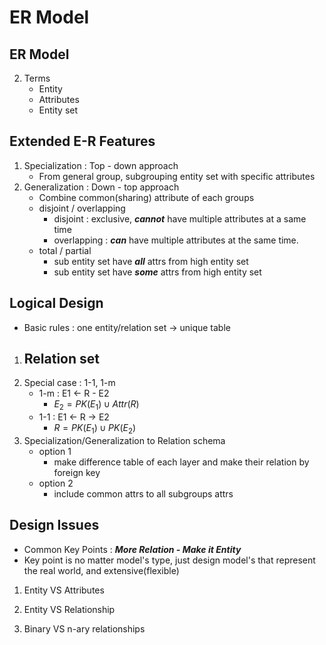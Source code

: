 ER Model
========
ER Model
--------
2. Terms
    - Entity
    - Attributes
    - Entity set

Extended E-R Features
---------------------
1. Specialization : Top - down approach
    - From general group, subgrouping entity set with specific attributes
2. Generalization : Down - top approach
    - Combine common(sharing) attribute of each groups
    - disjoint / overlapping
        - disjoint : exclusive, ***cannot*** have multiple attributes at a same time
        - overlapping : ***can*** have multiple attributes at the same time.
    - total / partial
        - sub entity set have ***all*** attrs from high entity set
        - sub entity set have ***some*** attrs from high entity set

Logical Design
---------------
- Basic rules : one entity/relation set &rarr; unique table
1. Relation set
    -
2. Special case : 1-1, 1-m
    - 1-m : E1 &larr; R - E2
        - $E_2 = PK(E_1) \cup Attr(R)$
    - 1-1 : E1 &larr; R &rarr; E2
        - $R = PK(E_1) \cup PK(E_2)$
3. Specialization/Generalization to Relation schema
    - option 1
        - make difference table of each layer and make their relation by foreign key
    - option 2
        - include common attrs to all subgroups attrs

Design Issues
-------------
- Common Key Points : ***More Relation - Make it Entity***
- Key point is no matter model's type, just design model's that represent the real world, and extensive(flexible)
1. Entity VS Attributes

2. Entity VS Relationship

3. Binary VS n-ary relationships
